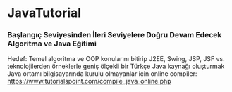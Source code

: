 # JavaTutorial
### Başlangıç Seviyesinden İleri Seviyelere Doğru Devam Edecek Algoritma ve Java Eğitimi

Hedef: Temel algoritma ve OOP konularını bitirip J2EE, Swing, JSP, JSF vs. teknolojilerden örneklerle geniş ölçekli bir  Türkçe Java kaynağı oluşturmak<br/>
Java ortamı bilgisayarında kurulu olmayanlar için online compiler: https://www.tutorialspoint.com/compile_java_online.php
